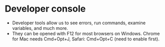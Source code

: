 # Developer console
- Developer tools allow us to see errors, run commands, examine variables, and much more.
- They can be opened with F12 for most browsers on Windows. Chrome for Mac needs Cmd+Opt+J, Safari: Cmd+Opt+C (need to enable first).